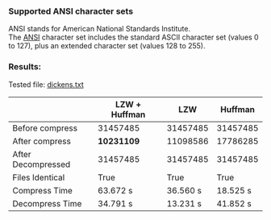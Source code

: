 ### Supported ANSI character sets
ANSI stands for American National Standards Institute.  
The [ANSI](http://ascii-table.com/ansi-codes.php) character set includes the standard ASCII character set (values 0 to 127), plus an extended character set (values 128 to 255).

### Results:
Tested file: [dickens.txt](https://github.com/kzjeef/algs4/blob/master/burrows-wheelers/testfile/dickens.txt)  

|   | LZW + Huffman | LZW  |  Huffman |
|---|---|---|---|
| Before compress  |  31457485 |  31457485 |  31457485 |
| After compress  | **10231109**  |  11098586 | 17786285  |
| After Decompressed |  31457485 |  31457485 |  31457485 |
| Files Identical |  True |  True |  True |
| Compress Time |  63.672 s |  36.560 s |  18.525 s |
| Decompress Time |  34.791 s |  13.231 s | 41.852 s  |
